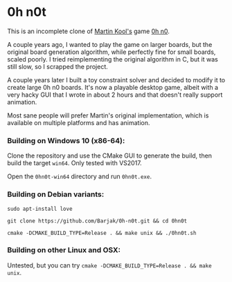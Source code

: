 # 0h n0t

This is an incomplete clone of [Martin Kool's](https://github.com/mrtnkl) game [0h n0](http://0hn0.com/).

A couple years ago, I wanted to play the game on larger boards, but the original board generation algorithm, while perfectly fine for small boards, scaled poorly. I tried reimplementing the original algorithm in C, but it was still slow, so I scrapped the project.

A couple years later I built a toy constraint solver and decided to modify it to create large 0h n0 boards. It's now a playable desktop game, albeit with a very hacky GUI that I wrote in about 2 hours and that doesn't really support animation.

Most sane people will prefer Martin's original implementation, which is available on multiple platforms and has animation.

### Building on Windows 10 (x86-64):

Clone the repository and use the CMake GUI to generate the build, then build the target `win64`. Only tested with VS2017.

Open the `0hn0t-win64` directory and run `0hn0t.exe`.

### Building on Debian variants:

`sudo apt-install love`

`git clone https://github.com/Barjak/0h-n0t.git && cd 0hn0t`

`cmake -DCMAKE_BUILD_TYPE=Release . && make unix && ./0hn0t.sh`

### Building on other Linux and OSX:

Untested, but you can try `cmake -DCMAKE_BUILD_TYPE=Release . && make unix`.
